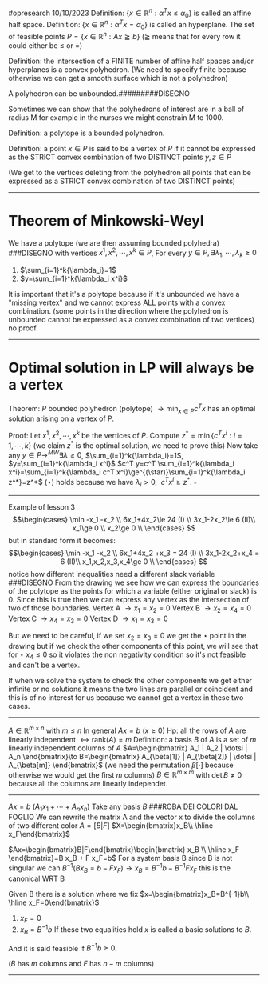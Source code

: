 #opresearch 
10/10/2023
Definition: $\{ x\in\mathbb{R}^n:\alpha^Tx\le\alpha_0 \}$ is called an affine half space.
Definition: $\{ x\in\mathbb{R}^n:\alpha^Tx=\alpha_0 \}$ is called an hyperplane.
The set of feasible points $P=\{x\in\mathbb{R}^n:Ax\geqq b\}$ 
($\geqq$ means that for every row it could either be $\le$ or $=$)

Definition: the intersection of a FINITE number of affine half spaces and/or hyperplanes is a convex polyhedron. 
(We need to specify finite because otherwise we can get a smooth surface which is not a polyhedron)

A polyhedron can be unbounded.#########DISEGNO

Sometimes we can show that the polyhedrons of interest are in a ball of radius M for example in the nurses we might constrain M to 1000.

Definition: a polytope is a bounded polyhedron.

Definition: a point $x\in P$ is said to be a vertex of $P$ if it cannot be expressed as the STRICT convex combination of two DISTINCT points $y,z \in P$

(We get to the vertices deleting from the polyhedron all points that can be expressed as a STRICT convex combination of two DISTINCT points)

---

# Theorem of Minkowski-Weyl

We have a polytope (we are then assuming bounded polyhedra) ###DISEGNO with vertices $x^1,x^2,\dotsi,x^k \in P$, For every $y \in P, \exists \lambda_1,\dotsi,\lambda_k \ge 0$
1. $\sum_{i=1}^k{\lambda_i}=1$
2. $y=\sum_{i=1}^k{\lambda_i x^i}$

It is important that it's a polytope because if it's unbounded we have a "missing vertex" and we cannot express ALL points with a convex combination.
(some points in the direction where the polyhedron is unbounded cannot be expressed as a convex combination of two vertices)
no proof.

---
# Optimal solution in LP will always be a vertex
Theorem: $P$ bounded polyhedron (polytope) $\to \min_{x\in P}{c^T x}$ has an optimal solution arising on a vertex of P.

Proof: Let $x^1,x^2,\dotsi,x^k$ be the vertices of $P$.
Compute $z^* = \min\{c^T x^i :i=1,\dotsi,k\}$
(we claim $z^*$ is the optimal solution, we need to prove this)
Now take any $y\in P \to^{MW} \exists\lambda\ge0$, $\sum_{i=1}^k{\lambda_i}=1$, $y=\sum_{i=1}^k{\lambda_i x^i}$
$c^T y=c^T \sum_{i=1}^k{\lambda_i x^i}=\sum_{i=1}^k{\lambda_i c^T x^i}\ge^{(\star)}\sum_{i=1}^k{\lambda_i z^*}=z^*$
$(\star)$ holds because we have $\lambda_i>0,\ \  c^T x^i \ge z^*$. $\square$

---

Example of lesson 3 
$$\begin{cases}
\min -x_1 -x_2 \\
6x_1+4x_2\le 24 (I) \\
3x_1-2x_2\le 6 (II)\\  
x_1\ge 0 \\
x_2\ge 0 \\
\end{cases}
$$but in standard form it becomes: 
$$\begin{cases}
\min -x_1 -x_2 \\
6x_1+4x_2 +x_3 = 24 (I) \\
3x_1-2x_2+x_4 = 6 (II)\\  
x_1,x_2,x_3,x_4\ge 0 \\
\end{cases}
$$
notice how different inequalities need a different slack variable
###DISEGNO
From the drawing we see how we can express the boundaries of the polytope as the points for which a variable (either original or slack) is 0.
Since this is true then we can express any vertex  as the intersection of two of those boundaries.
Vertex A $\to x_1=x_2=0$
Vertex B $\to x_2=x_4=0$
Vertex C $\to x_4=x_3=0$
Vertex D $\to x_1=x_3=0$

But we need to be careful, if we set $x_2=x_3=0$ we get the $\star$ point in the drawing but if we check the other components of this point, we will see that for $\star$ $x_4\le0$ so it violates the non negativity condition so it's not feasible and can't be a vertex.

If when we solve the system to check the other components we get either infinite or no solutions it means the two lines are parallel or coincident and this is of no interest for us because we cannot get a vertex in these two cases.

---
$A\in \mathbb{R}^{m\times n}$ with $m\le n$
In general $Ax=b$ $(x\ge0)$ 
Hp: all the rows of $A$ are linearly independent $\leftrightarrow \text{rank}(A)=m$
Definition: a basis $B$ of $A$ is a set of $m$ linearly independent columns of $A$
$A=\begin{bmatrix} A_1 | A_2 | \dotsi | A_n \end{bmatrix}\to B=\begin{bmatrix} A_{\beta[1]} | A_{\beta[2]} | \dotsi | A_{\beta[m]} \end{bmatrix}$ 
(we need the permutation $\beta[\cdot]$  because otherwise we would get the first $m$ columns)
$B\in \mathbb{R}^{m\times m}$ with $\det{B}\ne0$ because all the columns are linearly independet.

---

$Ax=b$
($A_1 x_1+ \dotsi +A_n x_n$)
Take any basis $B$
###ROBA DEI COLORI DAL FOGLIO
We can rewrite the matrix A and the vector x to divide the columns of two different color 
$A=[B|F]$
$X=\begin{bmatrix}x_B\\ \hline x_F\end{bmatrix}$

$Ax=\begin{bmatrix}B|F\end{bmatrix}\begin{bmatrix} x_B \\ \hline  x_F \end{bmatrix}=B x_B + F x_F=b$ 
For a system basis B since B is not singular we can
$B^{-1}(B x_B  =b-F x_F)\to x_B=B^{-1}b-B^{-1}F x_F$
this is the canonical WRT B


Given B there is a solution where we fix  $x=\begin{bmatrix}x_B=B^{-1}b\\ \hline x_F=0\end{bmatrix}$
1. $x_F=0$
2. $x_B= B^{-1}b$
If these two equalities hold $x$ is called a basic solutions to $B$.
	
And it is said feasible if $B^{-1}b\ge0$.

($B$ has $m$ columns and $F$ has $n-m$ columns)


---
